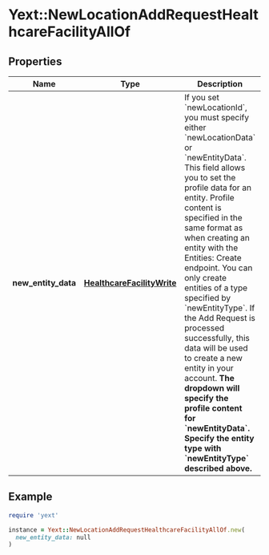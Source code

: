 # Yext::NewLocationAddRequestHealthcareFacilityAllOf

## Properties

| Name | Type | Description | Notes |
| ---- | ---- | ----------- | ----- |
| **new_entity_data** | [**HealthcareFacilityWrite**](HealthcareFacilityWrite.md) | If you set &#x60;newLocationId&#x60;, you must specify either &#x60;newLocationData&#x60; or &#x60;newEntityData&#x60;.  This field allows you to set the profile data for an entity. Profile content is specified in the same format as when creating an entity with the Entities: Create endpoint. You can only create entities of a type specified by &#x60;newEntityType&#x60;.  If the Add Request is processed successfully, this data will be used to create a new entity in your account.  **The dropdown will specify the profile content for &#x60;newEntityData&#x60;. Specify the entity type with &#x60;newEntityType&#x60; described above.**  | [optional] |

## Example

```ruby
require 'yext'

instance = Yext::NewLocationAddRequestHealthcareFacilityAllOf.new(
  new_entity_data: null
)
```

